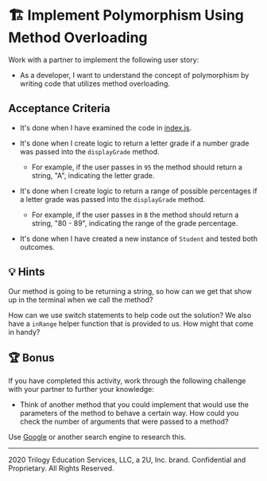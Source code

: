 # 🏗️ Implement Polymorphism Using Method Overloading

Work with a partner to implement the following user story:

* As a developer, I want to understand the concept of polymorphism by writing code that utilizes method overloading.

## Acceptance Criteria

* It's done when I have examined the code in [index.js](./Unsolved/index.js).

* It's done when I create logic to return a letter grade if a number grade was passed into the `displayGrade` method.

    * For example, if the user passes in `95` the method should return a string, "A", indicating the letter grade.
  
* It's done when I create logic to return a range of possible percentages if a letter grade was passed into the `displayGrade` method.

    * For example, if the user passes in `B` the method should return a string, "80 - 89", indicating the range of the grade percentage.
    
* It's done when I have created a new instance of `Student` and tested both outcomes.

## 💡 Hints

Our method is going to be returning a string, so how can we get that show up in the terminal when we call the method?

How can we use switch statements to help code out the solution? We also have a `inRange` helper function that is provided to us. How might that come in handy?

## 🏆 Bonus

If you have completed this activity, work through the following challenge with your partner to further your knowledge:

* Think of another method that you could implement that would use the parameters of the method to behave a certain way. How could you check the number of arguments that were passed to a method?

Use [Google](https://www.google.com) or another search engine to research this.

---
2020 Trilogy Education Services, LLC, a 2U, Inc. brand. Confidential and Proprietary. All Rights Reserved.